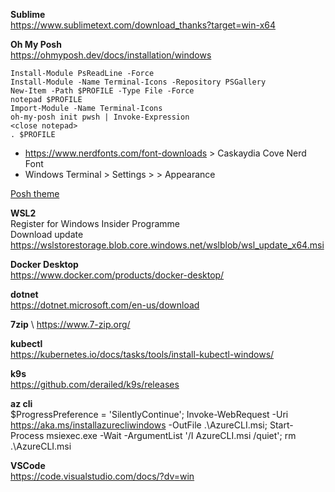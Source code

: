 **Sublime** \
https://www.sublimetext.com/download_thanks?target=win-x64

**Oh My Posh** \
https://ohmyposh.dev/docs/installation/windows
```
Install-Module PsReadLine -Force
Install-Module -Name Terminal-Icons -Repository PSGallery
New-Item -Path $PROFILE -Type File -Force
notepad $PROFILE
Import-Module -Name Terminal-Icons
oh-my-posh init pwsh | Invoke-Expression
<close notepad>
. $PROFILE
```
- https://www.nerdfonts.com/font-downloads > Caskaydia Cove Nerd Font
- Windows Terminal > Settings > <Terminal> > Appearance

[Posh theme](./amro.omp.json)

**WSL2** \
Register for Windows Insider Programme \
Download update https://wslstorestorage.blob.core.windows.net/wslblob/wsl_update_x64.msi

**Docker Desktop** \
https://www.docker.com/products/docker-desktop/

**dotnet** \
https://dotnet.microsoft.com/en-us/download

**7zip** \ 
https://www.7-zip.org/

**kubectl** \
https://kubernetes.io/docs/tasks/tools/install-kubectl-windows/

**k9s** \
https://github.com/derailed/k9s/releases

**az cli** \
$ProgressPreference = 'SilentlyContinue'; Invoke-WebRequest -Uri https://aka.ms/installazurecliwindows -OutFile .\AzureCLI.msi; Start-Process msiexec.exe -Wait -ArgumentList '/I AzureCLI.msi /quiet'; rm .\AzureCLI.msi

**VSCode** \
https://code.visualstudio.com/docs/?dv=win
